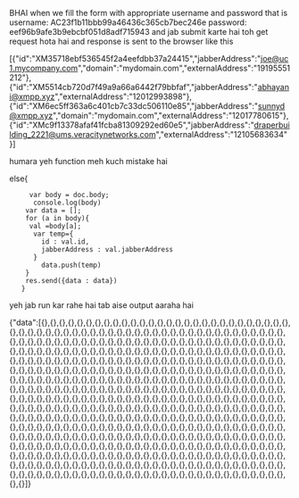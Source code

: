 BHAI when we fill the form with appropriate username and password that is
username: AC23f1b11bbb99a46436c365cb7bec246e
password: eef96b9afe3b9ebcbf051d8adf715943
 and jab submit karte hai toh get request hota hai and response is sent to the browser like this
 
[{"id":"XM35718ebf536545f2a4eefdbb37a24415","jabberAddress":"joe@uc1.mycompany.com","domain":"mydomain.com","externalAddress":"19195551212"},{"id":"XM5514cb720d7f49a9a66a6442f79bbfaf","jabberAddress":"abhayani@xmpp.xyz","externalAddress":"12012993898"},{"id":"XM6ec5ff363a6c401cb7c33dc506110e85","jabberAddress":"sunnyd@xmpp.xyz","domain":"mydomain.com","externalAddress":"12017780615"},{"id":"XMc9f13378afaf41fcba81309292ed60e5","jabberAddress":"draperbuilding_2221@ums.veracitynetworks.com","externalAddress":"12105683634"}]


humara yeh function meh kuch mistake hai


else{
        
         var body = doc.body;
          console.log(body)
        var data = [];
        for (a in body){
         val =body[a];
          var temp={
            id : val.id,
            jabberAddress : val.jabberAddress  
          }
            data.push(temp)      
        } 
        res.send({data : data}) 
       }
 yeh jab run kar rahe hai tab aise output aaraha hai
 
 
 {"data":[{},{},{},{},{},{},{},{},{},{},{},{},{},{},{},{},{},{},{},{},{},{},{},{},{},{},{},{},{},{},{},{},{},{},{},{},{},{},{},{},{},{},{},{},{},{},{},{},{},{},{},{},{},{},{},{},{},{},{},{},{},{},{},{},{},{},{},{},{},{},{},{},{},{},{},{},{},{},{},{},{},{},{},{},{},{},{},{},{},{},{},{},{},{},{},{},{},{},{},{},{},{},{},{},{},{},{},{},{},{},{},{},{},{},{},{},{},{},{},{},{},{},{},{},{},{},{},{},{},{},{},{},{},{},{},{},{},{},{},{},{},{},{},{},{},{},{},{},{},{},{},{},{},{},{},{},{},{},{},{},{},{},{},{},{},{},{},{},{},{},{},{},{},{},{},{},{},{},{},{},{},{},{},{},{},{},{},{},{},{},{},{},{},{},{},{},{},{},{},{},{},{},{},{},{},{},{},{},{},{},{},{},{},{},{},{},{},{},{},{},{},{},{},{},{},{},{},{},{},{},{},{},{},{},{},{},{},{},{},{},{},{},{},{},{},{},{},{},{},{},{},{},{},{},{},{},{},{},{},{},{},{},{},{},{},{},{},{},{},{},{},{},{},{},{},{},{},{},{},{},{},{},{},{},{},{},{},{},{},{},{},{},{},{},{},{},{},{},{},{},{},{},{},{},{},{},{},{},{},{},{},{},{},{},{},{},{},{},{},{},{},{},{},{},{},{},{},{},{},{},{},{},{},{},{},{},{},{},{},{},{},{},{},{},{},{},{},{},{},{},{},{},{},{},{},{},{},{},{},{},{},{},{},{},{},{},{},{},{},{},{},{},{},{},{},{},{},{},{},{},{},{},{},{},{},{},{},{},{},{},{},{},{},{},{},{},{},{},{},{},{},{},{},{},{},{},{},{},{},{},{},{},{},{},{},{},{},{},{},{},{},{},{},{},{},{},{},{},{},{},{},{},{},{},{},{},{},{},{},{},{},{},{},{},{},{},{},{},{},{},{},{},{},{},{},{},{},{},{},{},{},{},{},{},{},{},{},{},{},{},{},{},{},{},{},{},{},{},{},{},{},{},{},{},{},{},{},{},{},{},{},{},{},{},{},{},{},{},{},{},{},{},{},{},{},{},{},{},{},{},{},{},{},{},{},{},{},{},{},{},{},{},{},{},{},{}]}
